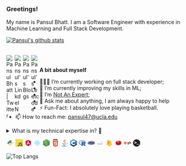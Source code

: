 ### Greetings!

My name is Pansul Bhatt. I am a Software Engineer with experience in Machine Learning and Full Stack Development.


[![Pansul's github stats](https://github-readme-stats.vercel.app/api?username=PansulBhatt&show_icons=true&theme=monokai)](https://github.com/PansulBhatt/github-readme-stats)


<br/>

<a href="https://twitter.com/notnexpert">
  <img align="left" alt="Pansul Bhatt | Twitter" width="22px" src="https://cdn.jsdelivr.net/npm/simple-icons@v3/icons/twitter.svg" />
</a>
<a href="https://www.linkedin.com/in/pansulbhatt">
  <img align="left" alt="Pansul's LinkdeIN" width="22px" src="https://cdn.jsdelivr.net/npm/simple-icons@v3/icons/linkedin.svg" />
</a>
<a href="https://medium.com/@pansul47">
  <img align="left" alt="Pansul's Blogs" width="22px" src="https://cdn.jsdelivr.net/npm/simple-icons@v3/icons/medium.svg" />
</a>
<a href="https://leetcode.com/pansul/">
  <img align="left" alt="Pansul's Leetcode" width="22px" src="https://cdn.jsdelivr.net/npm/simple-icons@v3/icons/leetcode.svg" />
</a>

<br />


**A bit about myself**

- 👨🏽‍💻 I’m currently working on full stack developer;
- 🌱 I’m currently improving my skills in ML; 
- 🤔 I’m [Not An Expert](https://www.youtube.com/channel/UCfv3K4cWPjFkT8GWPEzD4pA);
- 💬 Ask me about anything, I am always happy to help
- ⚡️ Fun-Fact: I absolutely love playing basketball. 
- 📫 How to reach me: pansul47@ucla.edu

<details>
  <summary>What is my technical expertise in? 👨</summary>
    - Programming Languages: (Proficient) Python, JavaScript, HTML, CSS; (Familiar) Java, C, C++, R, PHP
    - Libraries & Frameworks: Django, Flask, React, Angular, NumPy, Pandas, Scikit-learn, NLTK, TensorFlow, Spark, Kafka, Docker, Node.js
    - Databases: MySQL, Firebase, Redis, MongoDB, SQLite, MariaDB, Postgres
    - Cloud Certifications: AWS Business Professional, AWS Technical Professional
    - Coursera Certifications: The Data Scientist’s Toolbox, Data Science in Python, Neural Networks and Deep Learning
    - Version Control - GIT, SVN 
</details>

<code><img height="20" src="https://raw.githubusercontent.com/github/explore/80688e429a7d4ef2fca1e82350fe8e3517d3494d/topics/python/python.png"></code>
<code><img height="20" src="https://raw.githubusercontent.com/github/explore/80688e429a7d4ef2fca1e82350fe8e3517d3494d/topics/javascript/javascript.png"></code>
<code><img height="20" src="https://raw.githubusercontent.com/github/explore/80688e429a7d4ef2fca1e82350fe8e3517d3494d/topics/angular/angular.png"></code>
<code><img height="20" src="https://raw.githubusercontent.com/github/explore/80688e429a7d4ef2fca1e82350fe8e3517d3494d/topics/react/react.png"></code>
<code><img height="20" src="https://raw.githubusercontent.com/github/explore/80688e429a7d4ef2fca1e82350fe8e3517d3494d/topics/nodejs/nodejs.png"></code>
<code><img height="20" src="https://raw.githubusercontent.com/github/explore/80688e429a7d4ef2fca1e82350fe8e3517d3494d/topics/html/html.png"></code>
<code><img height="20" src="https://raw.githubusercontent.com/github/explore/80688e429a7d4ef2fca1e82350fe8e3517d3494d/topics/java/java.png"></code>
<code><img height="20" src="https://raw.githubusercontent.com/github/explore/80688e429a7d4ef2fca1e82350fe8e3517d3494d/topics/cpp/cpp.png"></code>
<code><img height="20" src="https://raw.githubusercontent.com/github/explore/80688e429a7d4ef2fca1e82350fe8e3517d3494d/topics/R/R.png"></code>
<code><img height="20" src="https://raw.githubusercontent.com/github/explore/80688e429a7d4ef2fca1e82350fe8e3517d3494d/topics/php/php.png"></code>
<code><img height="20" src="https://raw.githubusercontent.com/github/explore/80688e429a7d4ef2fca1e82350fe8e3517d3494d/topics/mysql/mysql.png"></code>
<code><img height="20" src="https://raw.githubusercontent.com/github/explore/80688e429a7d4ef2fca1e82350fe8e3517d3494d/topics/firebase/firebase.png"></code>
<code><img height="20" src="https://raw.githubusercontent.com/github/explore/80688e429a7d4ef2fca1e82350fe8e3517d3494d/topics/redis/redis.png"></code>
<code><img height="20" src="https://raw.githubusercontent.com/github/explore/80688e429a7d4ef2fca1e82350fe8e3517d3494d/topics/git/git.png"></code>
<code><img height="20" src="https://raw.githubusercontent.com/github/explore/80688e429a7d4ef2fca1e82350fe8e3517d3494d/topics/terminal/terminal.png"></code>




![Top Langs](https://github-readme-stats.vercel.app/api/top-langs/?username=PansulBhatt&theme=tokyonight)


<!--
**PansulBhatt/PansulBhatt** is a ✨ _special_ ✨ repository because its `README.md` (this file) appears on your GitHub profile.

Here are some ideas to get you started:

- 🔭 I’m currently working on ...
- 🌱 I’m currently learning ...
- 👯 I’m looking to collaborate on ...
- 🤔 I’m looking for help with ...
- 💬 Ask me about ...
- 📫 How to reach me: ...
- 😄 Pronouns: ...
- ⚡ Fun fact: ...
-->
